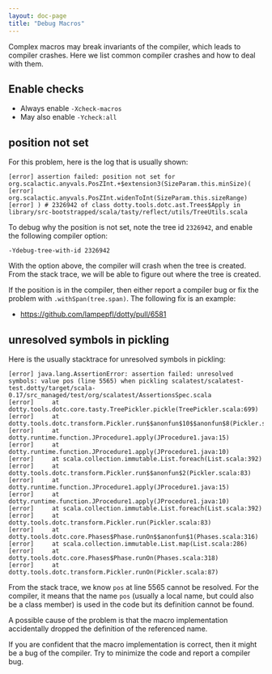 ```yaml
---
layout: doc-page
title: "Debug Macros"
---
```


Complex macros may break invariants of the compiler, which leads to compiler crashes.
Here we list common compiler crashes and how to deal with them.

## Enable checks

* Always enable `-Xcheck-macros`
* May also enable `-Ycheck:all`

## position not set

For this problem, here is the log that is usually shown:

```
[error] assertion failed: position not set for org.scalactic.anyvals.PosZInt.+$extension3(SizeParam.this.minSize)(
[error]   org.scalactic.anyvals.PosZInt.widenToInt(SizeParam.this.sizeRange)
[error] ) # 2326942 of class dotty.tools.dotc.ast.Trees$Apply in library/src-bootstrapped/scala/tasty/reflect/utils/TreeUtils.scala
```

To debug why the position is not set, note the tree id `2326942`, and enable
the following compiler option:

```
-Ydebug-tree-with-id 2326942
```

With the option above, the compiler will crash when the tree is created. From
the stack trace, we will be able to figure out where the tree is created.

If the position is in the compiler, then either report a compiler bug or
fix the problem with `.withSpan(tree.span)`. The following fix is an example:

- https://github.com/lampepfl/dotty/pull/6581

## unresolved symbols in pickling

Here is the usually stacktrace for unresolved symbols in pickling:

```
[error] java.lang.AssertionError: assertion failed: unresolved symbols: value pos (line 5565) when pickling scalatest/scalatest-test.dotty/target/scala-0.17/src_managed/test/org/scalatest/AssertionsSpec.scala
[error] 	at dotty.tools.dotc.core.tasty.TreePickler.pickle(TreePickler.scala:699)
[error] 	at dotty.tools.dotc.transform.Pickler.run$$anonfun$10$$anonfun$8(Pickler.scala:60)
[error] 	at dotty.runtime.function.JProcedure1.apply(JProcedure1.java:15)
[error] 	at dotty.runtime.function.JProcedure1.apply(JProcedure1.java:10)
[error] 	at scala.collection.immutable.List.foreach(List.scala:392)
[error] 	at dotty.tools.dotc.transform.Pickler.run$$anonfun$2(Pickler.scala:83)
[error] 	at dotty.runtime.function.JProcedure1.apply(JProcedure1.java:15)
[error] 	at dotty.runtime.function.JProcedure1.apply(JProcedure1.java:10)
[error] 	at scala.collection.immutable.List.foreach(List.scala:392)
[error] 	at dotty.tools.dotc.transform.Pickler.run(Pickler.scala:83)
[error] 	at dotty.tools.dotc.core.Phases$Phase.runOn$$anonfun$1(Phases.scala:316)
[error] 	at scala.collection.immutable.List.map(List.scala:286)
[error] 	at dotty.tools.dotc.core.Phases$Phase.runOn(Phases.scala:318)
[error] 	at dotty.tools.dotc.transform.Pickler.runOn(Pickler.scala:87)
```

From the stack trace, we know `pos` at line 5565 cannot be resolved. For the
compiler, it means that the name `pos` (usually a local name, but could also be
a class member) is used in the code but its definition cannot be found.

A possible cause of the problem is that the macro implementation accidentally
dropped the definition of the referenced name.

If you are confident that the macro implementation is correct, then it might be
a bug of the compiler. Try to minimize the code and report a compiler bug.

